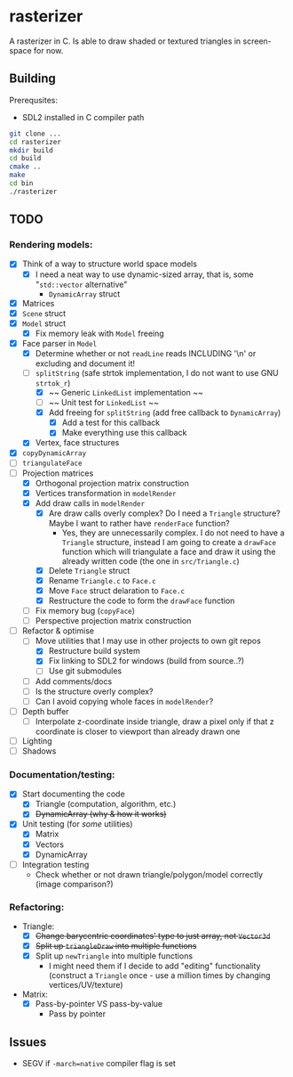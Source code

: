 # rasterizer

A rasterizer in C. Is able to draw shaded or textured triangles in screen-space for now.

## Building

Prerequsites:
- SDL2 installed in C compiler path

```bash
git clone ...
cd rasterizer
mkdir build
cd build
cmake ..
make
cd bin
./rasterizer
```

## TODO
### Rendering models:
- [x] Think of a way to structure world space models
    - [x] I need a neat way to use dynamic-sized array, that is, some "`std::vector` alternative"
        - `DynamicArray` struct
- [x] Matrices
- [x] `Scene` struct
- [x] `Model` struct
    - [x] Fix memory leak with `Model` freeing
- [x] Face parser in `Model`
    - [x] Determine whether or not `readLine` reads INCLUDING '\n' or excluding and document it!
    - [ ] `splitString` (safe strtok implementation, I do not want to use GNU `strtok_r`)
        - [x] ~~ Generic `LinkedList` implementation ~~
        - [ ] ~~ Unit test for `LinkedList` ~~
        - [x] Add freeing for `splitString` (add free callback to `DynamicArray`)
            - [x] Add a test for this callback
            - [x] Make everything use this callback
    - [x] Vertex, face structures
- [x] `copyDynamicArray`
- [ ] `triangulateFace` 
- [ ] Projection matrices
    - [x] Orthogonal projection matrix construction
    - [x] Vertices transformation in `modelRender`
    - [x] Add draw calls in `modelRender`
        - [x] Are draw calls overly complex? Do I need a `Triangle` structure? Maybe I want to rather have `renderFace` function?
            - Yes, they are unnecessarily complex. I do not need to have a `Triangle` structure, instead I am going to create a `drawFace` function which will triangulate a face and draw it using the already written code (the one in `src/Triangle.c`)
        - [x] Delete `Triangle` struct
        - [x] Rename `Triangle.c` to `Face.c`
        - [x] Move `Face` struct delaration to `Face.c`
        - [x] Restructure the code to form the `drawFace` function
    - [ ] Fix memory bug (`copyFace`)
    - [ ] Perspective projection matrix construction
- [ ] Refactor & optimise
    - [ ] Move utilities that I may use in other projects to own git repos
        - [x] Restructure build system
        - [x] Fix linking to SDL2 for windows (build from source..?)
        - [ ] Use git submodules
    - [ ] Add comments/docs
    - [ ] Is the structure overly complex?
    - [ ] Can I avoid copying whole faces in `modelRender`?
- [ ] Depth buffer
    - [ ] Interpolate z-coordinate inside triangle, draw a pixel only if that z coordinate is closer to viewport than already drawn one
- [ ] Lighting
- [ ] Shadows

### Documentation/testing:
- [x] Start documenting the code
    - [x] Triangle (computation, algorithm, etc.)
    - [x] ~~DynamicArray (why & how it works)~~
- [x] Unit testing (for *some* utilities)
    - [x] Matrix
    - [x] Vectors
    - [x] DynamicArray
- [ ] Integration testing
    - Check whether or not drawn triangle/polygon/model correctly (image comparison?)

### Refactoring:
- Triangle:
    - [x] ~~Change barycentric coordinates' type to just array, not `Vector3d`~~
    - [x] ~~Split up `triangleDraw` into multiple functions~~
    - [x] Split up `newTriangle` into multiple functions
        - I might need them if I decide to add "editing" functionality (construct a `Triangle` once - use a million times by changing vertices/UV/texture)
- Matrix:
    - [x] Pass-by-pointer VS pass-by-value
        - Pass by pointer

## Issues
- SEGV if `-march=native` compiler flag is set

